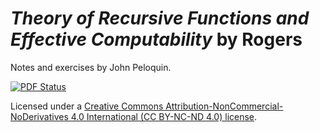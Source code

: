 # _Theory of Recursive Functions and Effective Computability_ by Rogers
Notes and exercises by John Peloquin.

[![PDF Status](https://www.sharelatex.com/github/repos/blargoner/math-computability-rogers/builds/latest/badge.svg)](https://www.sharelatex.com/github/repos/blargoner/math-computability-rogers/builds/latest/output.pdf)

Licensed under a [Creative Commons Attribution-NonCommercial-NoDerivatives 4.0 International (CC BY-NC-ND 4.0) license](http://creativecommons.org/licenses/by-nc-nd/4.0/).
